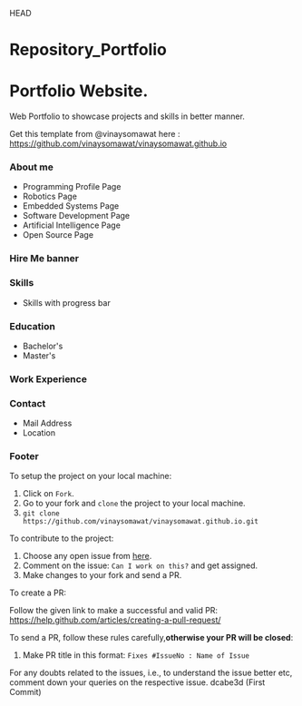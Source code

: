 HEAD
# Repository_Portfolio

# Portfolio Website.
Web Portfolio to showcase projects and skills in better manner. 

Get this template from @vinaysomawat here : https://github.com/vinaysomawat/vinaysomawat.github.io

### About me
* Programming Profile Page
* Robotics Page
* Embedded Systems Page
* Software Development Page
* Artificial Intelligence Page
* Open Source Page

### Hire Me banner
### Skills
* Skills with progress bar
### Education
* Bachelor's
* Master's
### Work Experience
### Contact
* Mail Address
* Location

### Footer

To setup the project on your local machine:

1. Click on `Fork`.
2. Go to your fork and `clone` the project to your local machine.
3. `git clone https://github.com/vinaysomawat/vinaysomawat.github.io.git`

To contribute to the project:

1. Choose any open issue from [here](https://github.com/vinaysomawat/vinaysomawat.github.io/issues). 
2. Comment on the issue: `Can I work on this?` and get assigned.
3. Make changes to your fork and send a PR.

To create a PR:

Follow the given link to make a successful and valid PR: https://help.github.com/articles/creating-a-pull-request/

To send a PR, follow these rules carefully,**otherwise your PR will be closed**:

1. Make PR title in this format: `Fixes #IssueNo : Name of Issue`

For any doubts related to the issues, i.e., to understand the issue better etc, comment down your queries on the respective issue.
dcabe3d (First Commit)
